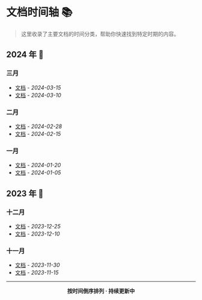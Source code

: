 <demo/>


# 文档时间轴 📚

> 这里收录了主要文档的时间分类，帮助你快速找到特定时期的内容。

## 2024 年 🌟

### 三月

- [文档](/word/example1/note.md) - _2024-03-15_
- [文档](/word/folder2/note.md) - _2024-03-10_

### 二月

- [文档](/word/doc3/custom.md) - _2024-02-28_
- [文档](/word/example4/note.md) - _2024-02-15_

### 一月

- [文档](/word/doc5/note.md) - _2024-01-20_
- [文档](/word/folder6/note.md) - _2024-01-05_

## 2023 年 📅

### 十二月

- [文档](/word/doc7/note.md) - _2023-12-25_
- [文档](/word/example8/note.md) - _2023-12-10_

### 十一月

- [文档](/word/folder9/note.md) - _2023-11-30_
- [文档](/word/doc10/special.md) - _2023-11-15_

---

<div align="center">

**按时间倒序排列 · 持续更新中**

</div>
